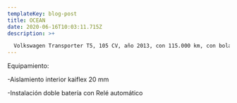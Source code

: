```yaml
---
templateKey: blog-post
title: OCEAN
date: 2020-06-16T10:03:11.715Z
description: >+

  Volkswagen Transporter T5, 105 CV, año 2013, con 115.000 km, con bola de enganche, aire acondicionado y radio CD con bluetooth, homologada como furgón vivienda.
---
```


Equipamiento:

\-Aislamiento interior kaiflex 20 mm

\-Instalación doble batería con Relé automático

```

```
